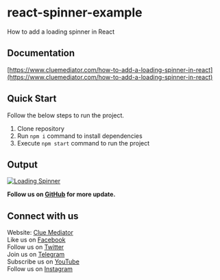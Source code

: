 # react-spinner-example
How to add a loading spinner in React

## Documentation

[https://www.cluemediator.com/how-to-add-a-loading-spinner-in-react](https://www.cluemediator.com/how-to-add-a-loading-spinner-in-react)

## Quick Start

Follow the below steps to run the project.

1. Clone repository
2. Run `npm i` command to install dependencies
3. Execute `npm start` command to run the project


## Output 

[![Loading Spinner](https://www.cluemediator.com/wp-content/uploads/2022/01/output-how-to-add-a-loading-spinner-in-react-clue-mediator.gif)](https://www.cluemediator.com/how-to-add-a-loading-spinner-in-react)

**Follow us on [GitHub](https://github.com/cluemediator) for more update.**

## Connect with us

Website: [Clue Mediator](https://www.cluemediator.com)  
Like us on [Facebook](https://www.facebook.com/thecluemediator)  
Follow us on [Twitter](https://twitter.com/cluemediator)  
Join us on [Telegram](https://t.me/cluemediator)  
Subscribe us on [YouTube](https://www.youtube.com/ClueMediator)  
Follow us on [Instagram](https://www.instagram.com/clue_mediator)  